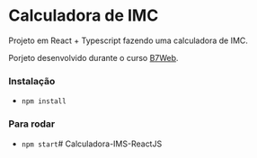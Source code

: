 # Calculadora de IMC

Projeto em React + Typescript fazendo uma calculadora de IMC.

Porjeto desenvolvido durante o curso [B7Web](https://b7web.com.br).

### Instalação
- `npm install`

### Para rodar
- `npm start`#   C a l c u l a d o r a - I M S - R e a c t J S  
 